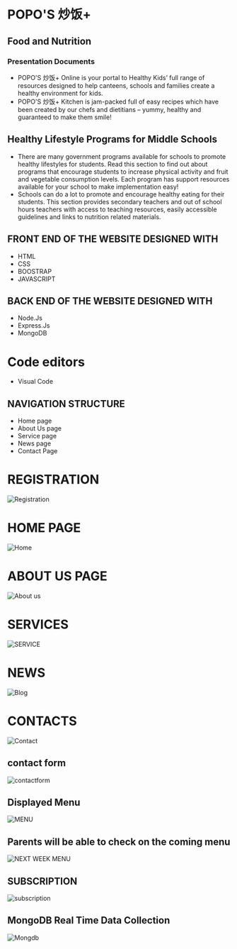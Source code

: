 #  POPO'S 炒饭+
## Food and Nutrition 
### Presentation Documents 

- POPO'S 炒饭+ Online is your portal to Healthy Kids’ full range of resources designed to help canteens, schools and families create a healthy environment for kids. 
- POPO'S 炒饭+ Kitchen is jam-packed full of easy recipes which have been created by our chefs and dietitians – yummy, healthy and guaranteed to make them smile! 

 ## Healthy Lifestyle Programs for Middle Schools
 
 - There are many government programs available for schools to promote healthy lifestyles for students. Read this section to find out about programs that encourage students to increase physical activity and fruit and vegetable consumption levels. Each program has support resources available for your school to make implementation easy!
 - Schools can do a lot to promote and encourage healthy eating for their students. This section provides secondary teachers and out of school hours teachers with access to teaching resources, easily accessible guidelines and links to nutrition related materials.
 <p align="centre"> 

## FRONT END OF THE WEBSITE DESIGNED WITH 
* HTML
* CSS
* BOOSTRAP
* JAVASCRIPT

## BACK END OF THE WEBSITE DESIGNED WITH 
* Node.Js
* Express.Js
* MongoDB
# Code editors
* Visual Code
## NAVIGATION STRUCTURE 
* Home page
* About Us page
* Service page 
* News page
* Contact Page
 # REGISTRATION 
 
 ![Registration](https://user-images.githubusercontent.com/53164216/71062019-6faa3400-21a4-11ea-847a-26775ee4a2fe.PNG)

 
 # HOME PAGE 
 
 ![Home](https://user-images.githubusercontent.com/53164216/71059616-3c64a680-219e-11ea-9484-ba4836b1fc4c.PNG)

# ABOUT US PAGE 

![About us](https://user-images.githubusercontent.com/53164216/71059495-fad3fb80-219d-11ea-8cfd-53b471331a4b.PNG)

# SERVICES

![SERVICE](https://user-images.githubusercontent.com/53164216/71059823-d298cc80-219e-11ea-9456-a63e6edba48c.PNG)

# NEWS

![Blog](https://user-images.githubusercontent.com/53164216/71059842-e2b0ac00-219e-11ea-8390-63f8051462c3.PNG)

# CONTACTS

![Contact](https://user-images.githubusercontent.com/53164216/71059973-3cb17180-219f-11ea-950e-3246c62ac1fb.PNG)
## contact form 
![contactform](https://user-images.githubusercontent.com/53164216/71060786-6370a780-21a1-11ea-97bc-d140f8d05927.PNG)

## Displayed Menu 

![MENU](https://user-images.githubusercontent.com/53164216/71061271-9e270f80-21a2-11ea-8e69-de80a657f55a.PNG)

## Parents will be able to check on the coming menu 

![NEXT WEEK MENU](https://user-images.githubusercontent.com/53164216/71061580-48069c00-21a3-11ea-9f56-493b3127a604.PNG)

## SUBSCRIPTION 

![subscription](https://user-images.githubusercontent.com/53164216/71062661-06c3bb80-21a6-11ea-85ca-0af51a8b3ee1.PNG)

## MongoDB Real Time Data Collection 

![Mongdb](https://user-images.githubusercontent.com/53164216/71070454-c409df80-21b5-11ea-9311-70c1cae9261e.PNG)


